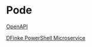 # Pode

[OpenAPI](https://badgerati.github.io/Pode/Tutorials/OpenAPI/)  

[DFinke PowerShell Microservice](https://github.com/dfinke/PowerShellMicroservice)  
